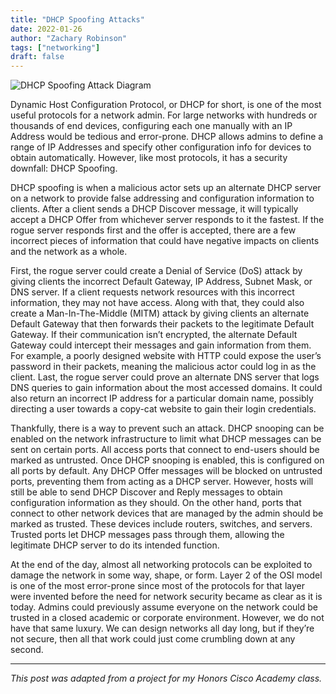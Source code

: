 ```yaml
---
title: "DHCP Spoofing Attacks"
date: 2022-01-26
author: "Zachary Robinson"
tags: ["networking"]
draft: false
---
```


![DHCP Spoofing Attack Diagram](/posts/dhcp-spoofing-attacks/images/dhcp-spoofing-attack-diagram.jpg)

Dynamic Host Configuration Protocol, or DHCP for short, is one of the most useful protocols for a network admin. For large networks with hundreds or thousands of end devices, configuring each one manually with an IP Address would be tedious and error-prone. DHCP allows admins to define a range of IP Addresses and specify other configuration info for devices to obtain automatically. However, like most protocols, it has a security downfall: DHCP Spoofing.

DHCP spoofing is when a malicious actor sets up an alternate DHCP server on a network to provide false addressing and configuration information to clients. After a client sends a DHCP Discover message, it will typically accept a DHCP Offer from whichever server responds to it the fastest. If the rogue server responds first and the offer is accepted, there are a few incorrect pieces of information that could have negative impacts on clients and the network as a whole.

First, the rogue server could create a Denial of Service (DoS) attack by giving clients the incorrect Default Gateway, IP Address, Subnet Mask, or DNS server. If a client requests network resources with this incorrect information, they may not have access. Along with that, they could also create a Man-In-The-Middle (MITM) attack by giving clients an alternate Default Gateway that then forwards their packets to the legitimate Default Gateway. If their communication isn’t encrypted, the alternate Default Gateway could intercept their messages and gain information from them. For example, a poorly designed website with HTTP could expose the user’s password in their packets, meaning the malicious actor could log in as the client. Last, the rogue server could prove an alternate DNS server that logs DNS queries to gain information about the most accessed domains. It could also return an incorrect IP address for a particular domain name, possibly directing a user towards a copy-cat website to gain their login credentials.

Thankfully, there is a way to prevent such an attack. DHCP snooping can be enabled on the network infrastructure to limit what DHCP messages can be sent on certain ports. All access ports that connect to end-users should be marked as untrusted. Once DHCP snooping is enabled, this is configured on all ports by default. Any DHCP Offer messages will be blocked on untrusted ports, preventing them from acting as a DHCP server. However, hosts will still be able to send DHCP Discover and Reply messages to obtain configuration information as they should. On the other hand, ports that connect to other network devices that are managed by the admin should be marked as trusted. These devices include routers, switches, and servers. Trusted ports let DHCP messages pass through them, allowing the legitimate DHCP server to do its intended function.

At the end of the day, almost all networking protocols can be exploited to damage the network in some way, shape, or form. Layer 2 of the OSI model is one of the most error-prone since most of the protocols for that layer were invented before the need for network security became as clear as it is today. Admins could previously assume everyone on the network could be trusted in a closed academic or corporate environment. However, we do not have that same luxury. We can design networks all day long, but if they’re not secure, then all that work could just come crumbling down at any second.

---

*This post was adapted from a project for my Honors Cisco Academy class.*
